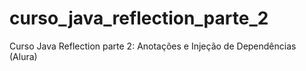 # curso_java_reflection_parte_2
Curso Java Reflection parte 2: Anotações e Injeção de Dependências (Alura)
